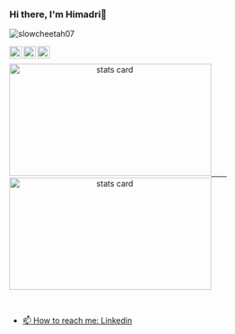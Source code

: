 ### Hi there, I'm Himadri👋
<p align="left"> <img src="https://komarev.com/ghpvc/?username=himadrigit&label=Views&color=d4af37&style=metal" alt="slowcheetah07" /> </p>
<!-- <h3 align="center">Connect with me:</h3> -->
<a href="https://linkedin.com/in/himadribhattacharya3/">
  <img align="left" alt="Himadri's Linkdein" width="22px" src="https://www.edigitalagency.com.au/wp-content/uploads/Linkedin-logo-icon-png.png" />
</a>
<a href="https://twitter.com/slowcheetah07_">
  <img align="left" alt="Himadri's Twitter" width="22px" src="https://static.vecteezy.com/system/resources/previews/002/534/045/original/social-media-twitter-logo-blue-isolated-free-vector.jpg" />
</a>
<a href="https://www.instagram.com/slowcheetah07_">
  <img align="left" alt="Himadri's Instagram" width="22px" src="https://cdn-icons-png.flaticon.com/512/174/174855.png" />
</a>
<br>
<p>
<a align= "center" href="https://github.com/slowcheetah07">
<img alt= "stats card" height="200px" width="360px" src="https://github-readme-streak-stats.herokuapp.com/?user=slowcheetah07&theme=radical">
 &nbsp;&nbsp;&nbsp;&nbsp;&nbsp;&nbsp;
<img alt= "stats card" height="200px" width="360px" src="https://github-readme-stats.vercel.app/api?username=slowcheetah07&count_private=true&theme=radical&show_icons=true" />
</p>

<br/>

- 📫 How to reach me:  [Linkedin](https://linkedin.com/in/himadribhattacharya3/) 

